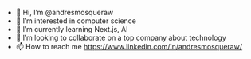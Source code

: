 - 👋 Hi, I’m @andresmosqueraw
- 👀 I’m interested in computer science
- 🌱 I’m currently learning Next.js, AI
- 💞️ I’m looking to collaborate on a top company about technology
- 📫 How to reach me https://www.linkedin.com/in/andresmosqueraw/

<!---
andresmosqueraw/andresmosqueraw is a ✨ special ✨ repository because its `README.md` (this file) appears on your GitHub profile.
You can click the Preview link to take a look at your changes.
--->
